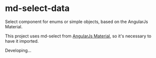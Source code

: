 # md-select-data

Select component for enums or simple objects, based on the AngularJs Material.

This project uses md-select from [AngularJs Material](https://material.angularjs.org/1.1.6/getting-started), so it's necessary to have it imported.

Developing...
